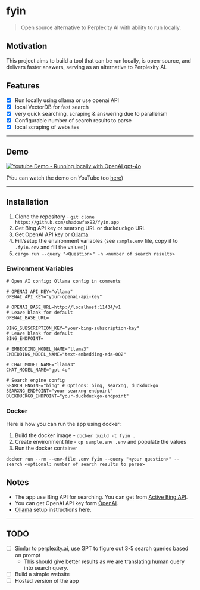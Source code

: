 # fyin
> Open source alternative to Perplexity AI with ability to run locally. 

## Motivation
This project aims to build a tool that can be run locally, is open-source, and delivers faster answers, serving as an alternative to Perplexity AI.

## Features
- [x] Run locally using ollama or use openai API
- [x] local VectorDB for fast search
- [x] very quick searching, scraping & answering due to parallelism 
- [x] Configurable number of search results to parse
- [x] local scraping of websites

---

## Demo

[![Youtube Demo - Running locally with OpenAI gpt-4o](https://github.com/shadowfax92/fyin-website/blob/78f9785d4905151ac1faafc6ab4bc15076bbdcf0/public/demo.gif)](https://www.youtube.com/watch?v=9tVGcPokgdo)

(You can watch the demo on YouTube too [here](https://www.youtube.com/watch?v=9tVGcPokgdo))

---

## Installation

1. Clone the repository - `git clone https://github.com/shadowfax92/fyin.app`
2. Get Bing API key or searxng URL or duckduckgo URL
3. Get OpenAI API key or [Ollama](https://ollama.com/)
4. Fill/setup the environment variables (see `sample.env` file, copy it to `.fyin.env` and fill the values))
5. `cargo run --query "<Question>" -n <number of search results>`


### Environment Variables
```
# Open AI config; Ollama config in comments

# OPENAI_API_KEY="ollama"
OPENAI_API_KEY="your-openai-api-key"

# OPENAI_BASE_URL=http://localhost:11434/v1
# Leave blank for default
OPENAI_BASE_URL=

BING_SUBSCRIPTION_KEY="your-bing-subscription-key"
# Leave blank for default
BING_ENDPOINT=

# EMBEDDING_MODEL_NAME="llama3"
EMBEDDING_MODEL_NAME="text-embedding-ada-002"

# CHAT_MODEL_NAME="llama3"
CHAT_MODEL_NAME="gpt-4o"

# Search engine config
SEARCH_ENGINE="bing" # Options: bing, searxng, duckduckgo
SEARXNG_ENDPOINT="your-searxng-endpoint"
DUCKDUCKGO_ENDPOINT="your-duckduckgo-endpoint"
```

### Docker
Here is how you can run the app using docker:
1. Build the docker image - `docker build -t fyin .`
2. Create environment file - `cp sample.env .env` and populate the values
3. Run the docker container 

`docker run --rm --env-file .env fyin --query "<your question>" --search <optional: number of search results to parse>`

## Notes
- The app use Bing API for searching. You can get from [Active Bing API](https://www.microsoft.com/en-us/bing/apis/bing-web-search-api).
- You can get OpenAI API key form [OpenAI](https://openai.com/api/).
- [Ollama](https://www.ollama.com/) setup instructions here.

---

## TODO
- [ ] Simlar to perplexity.ai, use GPT to figure out 3-5 search queries based on prompt
  - This should give better results as we are translating human query into search query.
- [ ] Build a simple website
- [ ] Hosted version of the app
